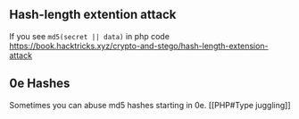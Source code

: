 ## Hash-length extention attack
If you see `md5(secret || data)` in php code
https://book.hacktricks.xyz/crypto-and-stego/hash-length-extension-attack

## 0e Hashes
Sometimes you can abuse md5 hashes starting in 0e. [[PHP#Type juggling]]